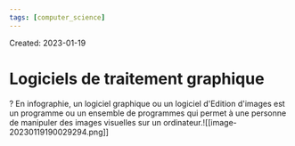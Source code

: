 ```yaml
---
tags: [computer_science] 
---
```

Created: 2023-01-19

# Logiciels de traitement graphique
?
En infographie, un logiciel graphique ou un logiciel d'Edition d'images est un programme ou un ensemble de programmes qui permet à une personne de manipuler des images visuelles sur un ordinateur.![[image-20230119190029294.png]]
<!--SR:!2023-02-01,9,250-->


